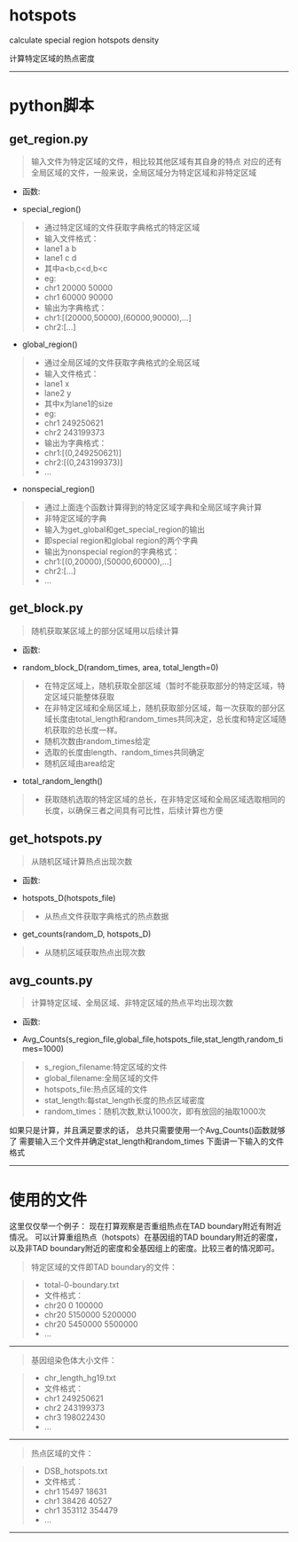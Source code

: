 # hotspots
calculate special region hotspots density

计算特定区域的热点密度

----------

# python脚本 #

## get_region.py ##

> 输入文件为特定区域的文件，相比较其他区域有其自身的特点
> 对应的还有全局区域的文件，一般来说，全局区域分为特定区域和非特定区域

- 函数:

- special_region()

> 	- 通过特定区域的文件获取字典格式的特定区域
> 	- 输入文件格式：
> 	- lane1 a b
> 	- lane1 c d
> 	- 其中a<b,c<d,b<c
> 	- eg:
> 	- chr1 20000 50000
> 	- chr1 60000 90000
> 	- 输出为字典格式：
> 	- chr1:[(20000,50000),(60000,90000),...]
> 	- chr2:[...]

- global_region()
 
> 	- 通过全局区域的文件获取字典格式的全局区域
> 	- 输入文件格式：
> 	- lane1 x
> 	- lane2 y
> 	- 其中x为lane1的size
> 	- eg:
> 	- chr1 249250621
> 	- chr2 243199373
> 	- 输出为字典格式：
> 	- chr1:[(0,249250621)]
> 	- chr2:[(0,243199373)]
> 	- ...

- nonspecial_region()

> 	- 通过上面连个函数计算得到的特定区域字典和全局区域字典计算
> 	- 非特定区域的字典
> 	- 输入为get_global和get_special_region的输出
> 	- 即special region和global region的两个字典
> 	- 输出为nonspecial region的字典格式：
> 	- chr1:[(0,20000),(50000,60000),...]
> 	- chr2:[...]
> 	- ...


## get_block.py ##
> 随机获取某区域上的部分区域用以后续计算

- 函数:

- random_block_D(random_times, area, total_length=0)

> 	- 在特定区域上，随机获取全部区域（暂时不能获取部分的特定区域，特定区域只能整体获取
> 	- 在非特定区域和全局区域上，随机获取部分区域，每一次获取的部分区域长度由total_length和random_times共同决定，总长度和特定区域随机获取的总长度一样。
> 	- 随机次数由random_times给定
> 	- 选取的长度由length、random_times共同确定
> 	- 随机区域由area给定

- total_random_length()

> 	- 获取随机选取的特定区域的总长，在非特定区域和全局区域选取相同的长度，以确保三者之间具有可比性，后续计算也方便


## get_hotspots.py ##
> 从随机区域计算热点出现次数

- 函数:

- hotspots_D(hotspots_file)	

> 	- 从热点文件获取字典格式的热点数据
	
- get_counts(random_D, hotspots_D)

> 	- 从随机区域获取热点出现次数


## avg_counts.py ##
> 计算特定区域、全局区域、非特定区域的热点平均出现次数

- 函数:

- Avg_Counts(s_region_file,global_file,hotspots_file,stat_length,random_times=1000)

> 	- s_region_filename:特定区域的文件
> 	- global_filename:全局区域的文件
> 	- hotspots_file:热点区域的文件
> 	- stat_length:每stat_length长度的热点区域密度
> 	- random_times：随机次数,默认1000次，即有放回的抽取1000次


如果只是计算，并且满足要求的话，
总共只需要使用一个Avg_Counts()函数就够了
需要输入三个文件并确定stat_length和random_times
下面讲一下输入的文件格式

----------


# 使用的文件 #
这里仅仅举一个例子：
现在打算观察是否重组热点在TAD boundary附近有附近情况。
可以计算重组热点（hotspots）在基因组的TAD boundary附近的密度，以及非TAD boundary附近的密度和全基因组上的密度。比较三者的情况即可。



> 特定区域的文件即TAD boundary的文件：
 

> - total-0-boundary.txt
> - 文件格式：
> - chr20	0	100000
> - chr20	5150000	5200000
> - chr20	5450000	5500000
> - ...

----------



> 基因组染色体大小文件：



> - chr_length_hg19.txt
> - 文件格式：
> - chr1	249250621
> - chr2	243199373
> - chr3	198022430
> - ...

----------


> 热点区域的文件：


> - DSB_hotspots.txt
> - 文件格式：
> - chr1	15497	18631
> - chr1	38426	40527
> - chr1	353112	354479
> - ...

----------
